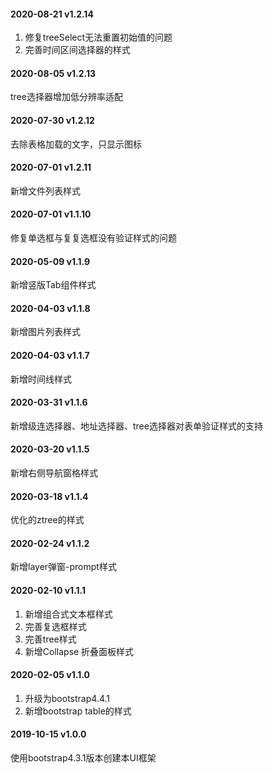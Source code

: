 #### 2020-08-21 v1.2.14
1. 修复treeSelect无法重置初始值的问题
2. 完善时间区间选择器的样式
#### 2020-08-05 v1.2.13
tree选择器增加低分辨率适配
#### 2020-07-30 v1.2.12
去除表格加载的文字，只显示图标
#### 2020-07-01 v1.2.11
新增文件列表样式
#### 2020-07-01 v1.1.10
修复单选框与复复选框没有验证样式的问题
#### 2020-05-09 v1.1.9
新增竖版Tab组件样式
#### 2020-04-03 v1.1.8
新增图片列表样式
#### 2020-04-03 v1.1.7
新增时间线样式
#### 2020-03-31 v1.1.6
新增级连选择器、地址选择器、tree选择器对表单验证样式的支持
#### 2020-03-20 v1.1.5
新增右侧导航窗格样式
#### 2020-03-18 v1.1.4
优化的ztree的样式
#### 2020-02-24 v1.1.2
新增layer弹窗-prompt样式
#### 2020-02-10 v1.1.1
1. 新增组合式文本框样式
2. 完善复选框样式
3. 完善tree样式
4. 新增Collapse 折叠面板样式
#### 2020-02-05 v1.1.0
1. 升级为bootstrap4.4.1
2. 新增bootstrap table的样式
#### 2019-10-15 v1.0.0
使用bootstrap4.3.1版本创建本UI框架

